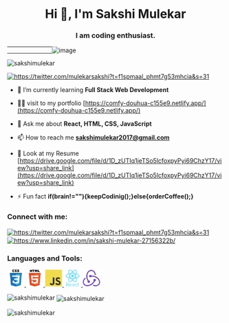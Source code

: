 <h1 align="center">Hi 👋, I'm Sakshi Mulekar</h1>
<h3 align="center">I am coding enthusiast.</h3>
<img src="https://res.cloudinary.com/practicaldev/image/fetch/s--2bZIjPGC--/c_limit%2Cf_auto%2Cfl_progressive%2Cq_66%2Cw_880/https://dev-to-uploads.s3.amazonaws.com/i/d4tvukbt5mra37cvwklk.gif" alt="image" align="right" width=400  >
<hr>
<hr>
<p align="left"> <img src="https://komarev.com/ghpvc/?username=sakshimulekar&label=Profile%20views&color=0e75b6&style=flat" alt="sakshimulekar" /> </p>

<p align="left"> <a href="https://twitter.com/https://twitter.com/mulekarsakshi?t=f1spmaal_phmt7g53mhcia&s=31" target="blank"><img src="https://img.shields.io/twitter/follow/https://twitter.com/mulekarsakshi?t=f1spmaal_phmt7g53mhcia&s=31?logo=twitter&style=for-the-badge" alt="https://twitter.com/mulekarsakshi?t=f1spmaal_phmt7g53mhcia&s=31" /></a> </p>

- 🌱 I’m currently learning **Full Stack Web Development**

- 👨‍💻 visit to my portfolio [https://comfy-douhua-c155e9.netlify.app/](https://comfy-douhua-c155e9.netlify.app/)

- 💬 Ask me about **React, HTML, CSS, JavaScript**

- 📫 How to reach me **sakshimulekar2017@gmail.com**

- 📄 Look at my Resume [https://drive.google.com/file/d/1D_zUTIq1jeTSo5lcfoxpyPyi69ChzY17/view?usp=share_link](https://drive.google.com/file/d/1D_zUTIq1jeTSo5lcfoxpyPyi69ChzY17/view?usp=share_link)

- ⚡ Fun fact **if(brain!=""){keepCodinig();}else{orderCoffee();}**

<h3 align="left">Connect with me:</h3>
<p align="left">
<a href="https://twitter.com/https://twitter.com/mulekarsakshi?t=f1spmaal_phmt7g53mhcia&s=31" target="blank"><img align="center" src="https://raw.githubusercontent.com/rahuldkjain/github-profile-readme-generator/master/src/images/icons/Social/twitter.svg" alt="https://twitter.com/mulekarsakshi?t=f1spmaal_phmt7g53mhcia&s=31" height="30" width="40" /></a>
<a href="https://linkedin.com/in/https://www.linkedin.com/in/sakshi-mulekar-27156322b/" target="blank"><img align="center" src="https://raw.githubusercontent.com/rahuldkjain/github-profile-readme-generator/master/src/images/icons/Social/linked-in-alt.svg" alt="https://www.linkedin.com/in/sakshi-mulekar-27156322b/" height="30" width="40" /></a>
</p>

<h3 align="left">Languages and Tools:</h3>
<p align="left"> <a href="https://www.w3schools.com/css/" target="_blank" rel="noreferrer"> <img src="https://raw.githubusercontent.com/devicons/devicon/master/icons/css3/css3-original-wordmark.svg" alt="css3" width="40" height="40"/> </a> <a href="https://www.w3.org/html/" target="_blank" rel="noreferrer"> <img src="https://raw.githubusercontent.com/devicons/devicon/master/icons/html5/html5-original-wordmark.svg" alt="html5" width="40" height="40"/> </a> <a href="https://developer.mozilla.org/en-US/docs/Web/JavaScript" target="_blank" rel="noreferrer"> <img src="https://raw.githubusercontent.com/devicons/devicon/master/icons/javascript/javascript-original.svg" alt="javascript" width="40" height="40"/> </a> <a href="https://reactjs.org/" target="_blank" rel="noreferrer"> <img src="https://raw.githubusercontent.com/devicons/devicon/master/icons/react/react-original-wordmark.svg" alt="react" width="40" height="40"/> </a> <a href="https://redux.js.org" target="_blank" rel="noreferrer"> <img src="https://raw.githubusercontent.com/devicons/devicon/master/icons/redux/redux-original.svg" alt="redux" width="40" height="40"/> </a> </p>

<p><img align="left" src="https://github-readme-stats.vercel.app/api/top-langs?username=sakshimulekar&show_icons=true&locale=en&layout=compact" alt="sakshimulekar" /></p>

<p>&nbsp;<img align="center" src="https://github-readme-stats.vercel.app/api?username=sakshimulekar&show_icons=true&locale=en" alt="sakshimulekar" /></p>

<p><img align="center" src="https://github-readme-streak-stats.herokuapp.com/?user=sakshimulekar&" alt="sakshimulekar" /></p>
